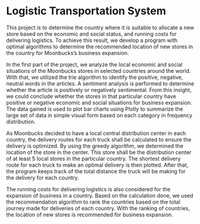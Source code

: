 # Logistic Transportation System
This project is to determine the country where it is suitable to allocate a new store based on the economic and social status, and running costs for delivering logistics. To achieve this result, we develop a program with optimal algorithms to determine the recommended location of new stores in the country for Moonbucks’s business expansion.

In the first part of the project, we analyze the local economic and social situations of the Moonbucks stores in selected countries around the world. With that, we utilized the trie algorithm to identify the positive, negative, neutral words in the articles. A sentiment analysis is performed to determine whether the article is positively or negatively sentimental. From this insight, we could conclude whether the stores in that particular country have positive or negative economic and social situations for business expansion. The data gained is used to plot bar charts using Plotly to summarize the large set of data in simple visual form based on each category in frequency distribution. 

As Moonbucks decided to have a local central distribution center in each country, the delivery routes for each truck shall be calculated to ensure the delivery is optimized. By using the greedy algorithm, we determined the location of the store in the center. This store shall be the distribution center of at least 5 local stores in the particular country. The shortest delivery route for each truck to make an optimal delivery is then plotted. After that, the program keeps track of the total distance the truck will be making for the delivery for each country. 

The running costs for delivering logistics is also considered for the expansion of business in a country. Based on the calculation done, we used the recommendation algorithm to rank the countries based on the total journey made for deliveries of each country. With the ranking of countries, the location of new stores is recommended for business expansion.
